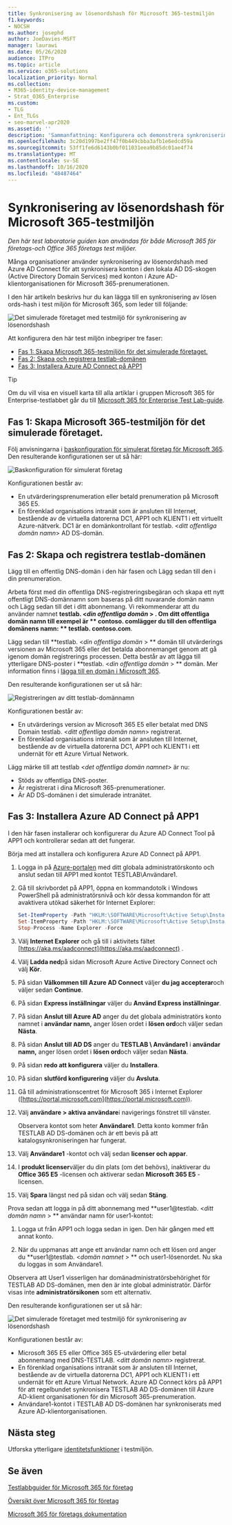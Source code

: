 ```yaml
---
title: Synkronisering av lösenordshash för Microsoft 365-testmiljön
f1.keywords:
- NOCSH
ms.author: josephd
author: JoeDavies-MSFT
manager: laurawi
ms.date: 05/26/2020
audience: ITPro
ms.topic: article
ms.service: o365-solutions
localization_priority: Normal
ms.collection:
- M365-identity-device-management
- Strat_O365_Enterprise
ms.custom:
- TLG
- Ent_TLGs
- seo-marvel-apr2020
ms.assetid: ''
description: 'Sammanfattning: Konfigurera och demonstrera synkroniseringen av lösenordshash och inloggning för Microsoft 365-testmiljön.'
ms.openlocfilehash: 3c20d1997be2ff47f0b449cbba3afb1e6edcd59a
ms.sourcegitcommit: 53ff1fe6d6143b0bf011031eea9b85dc01ae4f74
ms.translationtype: MT
ms.contentlocale: sv-SE
ms.lasthandoff: 10/16/2020
ms.locfileid: "48487464"
---
```

# <a name="password-hash-synchronization-for-your-microsoft-365-test-environment"></a>Synkronisering av lösenordshash för Microsoft 365-testmiljön

*Den här test laboratorie guiden kan användas för både Microsoft 365 för företags-och Office 365 företags test miljöer.*

Många organisationer använder synkronisering av lösenordshash med Azure AD Connect för att synkronisera konton i den lokala AD DS-skogen (Active Directory Domain Services) med konton i Azure AD-klientorganisationen för Microsoft 365-prenumerationen. 

I den här artikeln beskrivs hur du kan lägga till en synkronisering av lösen ords-hash i test miljön för Microsoft 365, som leder till följande:
  
![Det simulerade företaget med testmiljö för synkronisering av lösenordshash](../media/password-hash-sync-m365-ent-test-environment/Phase3.png)
  
Att konfigurera den här test miljön inbegriper tre faser:
- [Fas 1: Skapa Microsoft 365-testmiljön för det simulerade företaget.](#phase-1-create-the-microsoft-365-simulated-enterprise-test-environment)
- [Fas 2: Skapa och registrera testlab-domänen](#phase-2-create-and-register-the-testlab-domain)
- [Fas 3: Installera Azure AD Connect på APP1](#phase-3-install-azure-ad-connect-on-app1)
    
> [!TIP]
> Om du vill visa en visuell karta till alla artiklar i gruppen Microsoft 365 för Enterprise-testlabbet går du till [Microsoft 365 för Enterprise Test Lab-guide](../downloads/Microsoft365EnterpriseTLGStack.pdf).
  
## <a name="phase-1-create-the-microsoft-365-simulated-enterprise-test-environment"></a>Fas 1: Skapa Microsoft 365-testmiljön för det simulerade företaget.

Följ anvisningarna i [baskonfiguration för simulerat företag för Microsoft 365](simulated-ent-base-configuration-microsoft-365-enterprise.md). Den resulterande konfigurationen ser ut så här:
  
![Baskonfiguration för simulerat företag](../media/password-hash-sync-m365-ent-test-environment/Phase1.png)
  
Konfigurationen består av:
  
- En utvärderingsprenumeration eller betald prenumeration på Microsoft 365 E5.
- En förenklad organisations intranät som är ansluten till Internet, bestående av de virtuella datorerna DC1, APP1 och KLIENT1 i ett virtuellt Azure-nätverk. DC1 är en domänkontrollant för testlab. <*ditt offentliga domän namn*> AD DS-domän.

## <a name="phase-2-create-and-register-the-testlab-domain"></a>Fas 2: Skapa och registrera testlab-domänen

Lägg till en offentlig DNS-domän i den här fasen och Lägg sedan till den i din prenumeration.

Arbeta först med din offentliga DNS-registreringsbegäran och skapa ett nytt offentligt DNS-domännamn som baseras på ditt nuvarande domän namn och Lägg sedan till det i ditt abonnemang. Vi rekommenderar att du använder namnet **testlab. <*din offentliga domän* > **. Om ditt offentliga domän namn till exempel är ** <span>contoso</span>. com**lägger du till den offentliga domänens namn: ** <span>testlab</span>. contoso.com**.
  
Lägg sedan till **testlab. <*din offentliga domän* > ** domän till utvärderings versionen av Microsoft 365 eller det betalda abonnemanget genom att gå igenom domän registrerings processen. Detta består av att lägga till ytterligare DNS-poster i **testlab. <*din offentliga domän* > ** domän. Mer information finns i [lägga till en domän i Microsoft 365](../admin/setup/add-domain.md).

Den resulterande konfigurationen ser ut så här:
  
![Registreringen av ditt testlab-domännamn](../media/password-hash-sync-m365-ent-test-environment/Phase2.png)
  
Konfigurationen består av:

- En utvärderings version av Microsoft 365 E5 eller betalat med DNS Domain testlab. <*ditt offentliga domän namn*> registrerat.
- En förenklad organisations intranät som är ansluten till Internet, bestående av de virtuella datorerna DC1, APP1 och KLIENT1 i ett undernät för ett Azure Virtual Network.

Lägg märke till att testlab <*det offentliga domän namnet*> är nu:

- Stöds av offentliga DNS-poster.
- Är registrerat i dina Microsoft 365-prenumerationer.
- Är AD DS-domänen i det simulerade intranätet.
     
## <a name="phase-3-install-azure-ad-connect-on-app1"></a>Fas 3: Installera Azure AD Connect på APP1

I den här fasen installerar och konfigurerar du Azure AD Connect Tool på APP1 och kontrollerar sedan att det fungerar.
  
Börja med att installera och konfigurera Azure AD Connect på APP1.

1. Logga in på [Azure-portalen](https://portal.azure.com) med ditt globala administratörskonto och anslut sedan till APP1 med kontot TESTLAB\\Användare1.
    
2. Gå till skrivbordet på APP1, öppna en kommandotolk i Windows PowerShell på administratörsnivå och kör dessa kommandon för att avaktivera utökad säkerhet för Internet Explorer:
    
   ```powershell
   Set-ItemProperty -Path "HKLM:\SOFTWARE\Microsoft\Active Setup\Installed Components\{A509B1A7-37EF-4b3f-8CFC-4F3A74704073}" -Name "IsInstalled" -Value 0
   Set-ItemProperty -Path "HKLM:\SOFTWARE\Microsoft\Active Setup\Installed Components\{A509B1A8-37EF-4b3f-8CFC-4F3A74704073}" -Name "IsInstalled" -Value 0
   Stop-Process -Name Explorer -Force
   ```

3. Välj **Internet Explorer** och gå till i aktivitets fältet [https://aka.ms/aadconnect](https://aka.ms/aadconnect) .
    
4. Välj **Ladda ned**på sidan Microsoft Azure Active Directory Connect och välj **Kör**.
    
5. På sidan **Välkommen till Azure AD Connect** väljer **du jag accepterar**och väljer sedan **Continue**.
    
6. På sidan **Express inställningar** väljer du **Använd Express inställningar**.
    
7. På sidan **Anslut till Azure AD** anger du det globala administratörs konto namnet i **användar namn,** anger lösen ordet i **lösen ord**och väljer sedan **Nästa**.
    
8. På sidan **Anslut till AD DS** anger du **TESTLAB \\ Användare1** i **användar namn,** anger lösen ordet i **lösen ord**och väljer sedan **Nästa**.
    
9. På sidan **redo att konfigurera** väljer du **Installera**.
    
10. På sidan **slutförd konfigurering** väljer du **Avsluta**.
    
11. Gå till administrationscentret för Microsoft 365 i Internet Explorer ([https://portal.microsoft.com](https://portal.microsoft.com)).
    
12. Välj **användare > aktiva användare**i navigerings fönstret till vänster.
    
    Observera kontot som heter **Användare1**. Detta konto kommer från TESTLAB AD DS-domänen och är ett bevis på att katalogsynkroniseringen har fungerat.
    
13. Välj **Användare1** -kontot och välj sedan **licenser och appar**.
    
14. I **produkt licenser**väljer du din plats (om det behövs), inaktiverar du **Office 365 E5** -licensen och aktiverar sedan **Microsoft 365 E5** -licensen. 

15. Välj **Spara** längst ned på sidan och välj sedan **Stäng**.
    
Prova sedan att logga in på ditt abonnemang med **user1@testlab. <*ditt domän namn* > ** användar namn för user1-kontot:

1. Logga ut från APP1 och logga sedan in igen. Den här gången med ett annat konto.

2. När du uppmanas att ange ett användar namn och ett lösen ord anger du **user1@testlab. <*domän namnet* > ** och user1-lösenordet. Nu ska du loggas in som Användare1.
 
Observera att User1 visserligen har domänadministratörsbehörighet för TESTLAB AD DS-domänen, men den är inte global administratör. Därför visas inte **administratörsikonen** som ett alternativ. 

Den resulterande konfigurationen ser ut så här:

![Det simulerade företaget med testmiljö för synkronisering av lösenordshash](../media/password-hash-sync-m365-ent-test-environment/Phase3.png)

Konfigurationen består av: 
  
- Microsoft 365 E5 eller Office 365 E5-utvärdering eller betal abonnemang med DNS-TESTLAB. <*ditt domän namn*> registrerat.
- En förenklad organisations intranät som är ansluten till Internet, bestående av de virtuella datorerna DC1, APP1 och KLIENT1 i ett undernät för ett Azure Virtual Network. Azure AD Connect körs på APP1 för att regelbundet synkronisera TESTLAB AD DS-domänen till Azure AD-klient organisationen för din Microsoft 365-prenumeration.
- Användare1-kontot i TESTLAB  AD DS-domänen har synkroniserats med Azure AD-klientorganisationen.

## <a name="next-step"></a>Nästa steg

Utforska ytterligare [identitetsfunktioner](m365-enterprise-test-lab-guides.md#identity) i testmiljön.

## <a name="see-also"></a>Se även

[Testlabbguider för Microsoft 365 för företag](m365-enterprise-test-lab-guides.md)

[Översikt över Microsoft 365 för företag](microsoft-365-overview.md)

[Microsoft 365 för företags dokumentation](https://docs.microsoft.com/microsoft-365-enterprise/)
